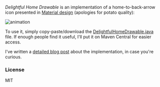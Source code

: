 *Delightful Home Drawable* is an implementation of a home-to-back-arrow icon presented in [Material design](http://www.google.com/design/spec/animation/delightful-details.html) (apologies for potato quality):

![animation](http://i.imgur.com/hXRlhan.gif)

To use it, simply copy-paste/download the
[DelightfulHomeDrawable.java](https://github.com/tslamic/DelightfulMenuDrawable/blob/master/app/src/main/java/tslamic/github/com/delightfulmenudrawable/DelightfulMenuDrawable.java)
file. If enough people find it useful, I'll put it on Maven Central for easier access.

I've written a
[detailed blog post](http://tslamic.github.io/android-menu-icon/) about the implementation, in case you're curious.

### License

MIT